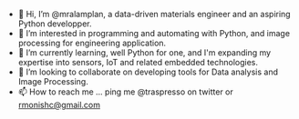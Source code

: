 - 👋 Hi, I’m @mralamplan, a data-driven materials engineer and an aspiring Python developper.
- 👀 I’m interested in programming and automating with Python, and image processing for engineering application.
- 🌱 I’m currently learning, well Python for one, and I'm expanding my expertise into sensors, IoT and related embedded technologies.
- 💞️ I’m looking to collaborate on developing tools for Data analysis and Image Processing.
- 📫 How to reach me ... ping me @traspresso on twitter or rmonishc@gmail.com

<!---
mralamplan/mralamplan is a ✨ special ✨ repository because its `README.md` (this file) appears on your GitHub profile.
You can click the Preview link to take a look at your changes.
--->
